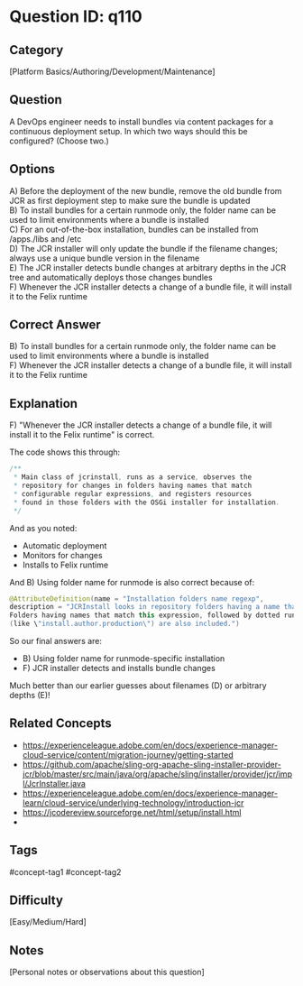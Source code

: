 # Question ID: q110

## Category
[Platform Basics/Authoring/Development/Maintenance]

## Question
A DevOps engineer needs to install bundles via content packages for a continuous deployment setup. In which two ways should this be configured? (Choose two.)

## Options
A) Before the deployment of the new bundle, remove the old bundle from JCR as first deployment step to make sure the bundle is updated  <br /> 
B) To install bundles for a certain runmode only, the folder name can be used to limit environments where a bundle is installed  <br /> 
C) For an out-of-the-box installation, bundles can be installed from /apps./libs and /etc <br /> 
D) The JCR installer will only update the bundle if the filename changes; always use a unique bundle version in the filename  <br /> 
E) The JCR installer detects bundle changes at arbitrary depths in the JCR tree and automatically deploys those changes
bundles  <br /> 
F) Whenever the JCR installer detects a change of a bundle file, it will install it to the Felix runtime <br /> 

## Correct Answer
B) To install bundles for a certain runmode only, the folder name can be used to limit environments where a bundle is installed  <br /> 
F) Whenever the JCR installer detects a change of a bundle file, it will install it to the Felix runtime <br /> 

## Explanation
F) "Whenever the JCR installer detects a change of a bundle file, it will install it to the Felix runtime" is correct.

The code shows this through:
```java
/** 
 * Main class of jcrinstall, runs as a service, observes the
 * repository for changes in folders having names that match
 * configurable regular expressions, and registers resources
 * found in those folders with the OSGi installer for installation.
 */
```

And as you noted:
- Automatic deployment
- Monitors for changes
- Installs to Felix runtime

And B) Using folder name for runmode is also correct because of:
```java
@AttributeDefinition(name = "Installation folders name regexp", 
description = "JCRInstall looks in repository folders having a name that match this regular expression... 
Folders having names that match this expression, followed by dotted run mode selectors 
(like \"install.author.production\") are also included.")
```

So our final answers are:
- B) Using folder name for runmode-specific installation
- F) JCR installer detects and installs bundle changes

Much better than our earlier guesses about filenames (D) or arbitrary depths (E)!

## Related Concepts
- https://experienceleague.adobe.com/en/docs/experience-manager-cloud-service/content/migration-journey/getting-started
- https://github.com/apache/sling-org-apache-sling-installer-provider-jcr/blob/master/src/main/java/org/apache/sling/installer/provider/jcr/impl/JcrInstaller.java 
- https://experienceleague.adobe.com/en/docs/experience-manager-learn/cloud-service/underlying-technology/introduction-jcr 
- https://jcodereview.sourceforge.net/html/setup/install.html
- 

## Tags
#concept-tag1 #concept-tag2

## Difficulty
[Easy/Medium/Hard]

## Notes
[Personal notes or observations about this question]